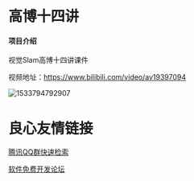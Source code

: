 # 高博十四讲

#### 项目介绍
视觉Slam高博十四讲课件

视频地址：https://www.bilibili.com/video/av19397094

![1533794792907](README.assets/1533794792907.png)

 # 良心友情链接

[腾讯QQ群快速检索](http://u.720life.cn/s/8cf73f7c)

[软件免费开发论坛](http://u.720life.cn/s/bbb01dc0)